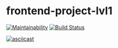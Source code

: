 # frontend-project-lvl1
[![Maintainability](https://api.codeclimate.com/v1/badges/059c279ad6da1978e481/maintainability)](https://codeclimate.com/github/menzhikov/frontend-project-lvl1/maintainability)
[![Build Status](https://travis-ci.org/menzhikov/frontend-project-lvl1.svg?branch=master)](https://travis-ci.org/menzhikov/frontend-project-lvl1)

[![asciicast](https://asciinema.org/a/po47pOXEvk0pNDP6loB7iOWTs.svg)](https://asciinema.org/a/po47pOXEvk0pNDP6loB7iOWTs)